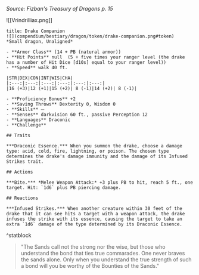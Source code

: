 *Source: Fizban's Treasury of Dragons p. 15* 

![[Vrindrilliax.png]]

```ad-statblock
title: Drake Companion
![](compendium/bestiary/dragon/token/drake-companion.png#token)
*Small dragon, Unaligned*

- **Armor Class** (14 + PB (natural armor))
- **Hit Points** null  (5 + five times your ranger level (the drake has a number of Hit Dice [d10s] equal to your ranger level))
- **Speed** walk 40 ft.

|STR|DEX|CON|INT|WIS|CHA|
|:---:|:---:|:---:|:---:|:---:|:---:|
|16 (+3)|12 (+1)|15 (+2)| 8 (-1)|14 (+2)| 8 (-1)|

- **Proficiency Bonus** +2
- **Saving Throws** Dexterity 0, Wisdom 0
- **Skills** ⏤
- **Senses** darkvision 60 ft., passive Perception 12
- **Languages** Draconic
- **Challenge** 

## Traits

***Draconic Essence.*** When you summon the drake, choose a damage type: acid, cold, fire, lightning, or poison. The chosen type determines the drake's damage immunity and the damage of its Infused Strikes trait.

## Actions

***Bite.*** *Melee Weapon Attack:* +3 plus PB to hit, reach 5 ft., one target. Hit: `1d6` plus PB piercing damage.

## Reactions

***Infused Strikes.*** When another creature within 30 feet of the drake that it can see hits a target with a weapon attack, the drake infuses the strike with its essence, causing the target to take an extra `1d6` damage of the type determined by its Draconic Essence.
```
^statblock

> "The Sands call not the strong nor the wise, but those who understand the bond that ties true commarades. One never braves the sands alone. Only when you understand the true strength of such a bond will you be worthy of the Bounties of the Sands."